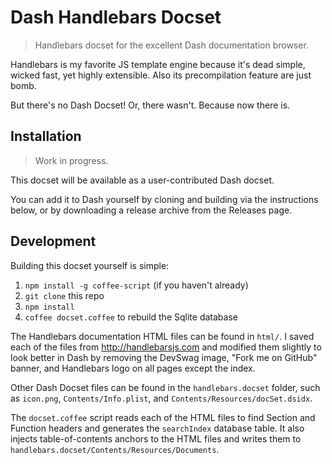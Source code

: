 # Dash Handlebars Docset

> Handlebars docset for the excellent Dash documentation browser.

Handlebars is my favorite JS template engine because it's dead simple, wicked fast, yet highly extensible. Also its precompilation feature are just bomb.

But there's no Dash Docset! Or, there wasn't. Because now there is.

## Installation
> Work in progress.

This docset will be available as a user-contributed Dash docset.

You can add it to Dash yourself by cloning and building via the instructions below, or by downloading a release archive from the Releases page.

## Development
Building this docset yourself is simple:

1. `npm install -g coffee-script` (if you haven't already)
2. `git clone` this repo
3. `npm install`
4. `coffee docset.coffee` to rebuild the Sqlite database

The Handlebars documentation HTML files can be found in `html/`. I saved each of the files from http://handlebarsjs.com and modified them slightly to look better in Dash by removing the DevSwag image, "Fork me on GitHub" banner, and Handlebars logo on all pages except the index.

Other Dash Docset files can be found in the `handlebars.docset` folder, such as `icon.png`, `Contents/Info.plist`, and `Contents/Resources/docSet.dsidx`.

The `docset.coffee` script reads each of the HTML files to find Section and Function headers and generates the `searchIndex` database table. It also injects table-of-contents anchors to the HTML files and writes them to `handlebars.docset/Contents/Resources/Documents`.
